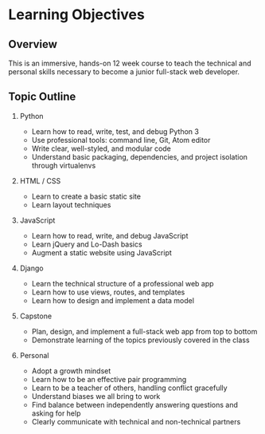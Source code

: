 # Learning Objectives

## Overview

This is an immersive, hands-on 12 week course to teach the technical and personal skills necessary to become a junior full-stack web developer.

## Topic Outline

1.  Python

    * Learn how to read, write, test, and debug Python 3
    * Use professional tools: command line, Git, Atom editor
    * Write clear, well-styled, and modular code
    * Understand basic packaging, dependencies, and project isolation through virtualenvs

1.  HTML / CSS

    * Learn to create a basic static site
    * Learn layout techniques

1.  JavaScript

    * Learn how to read, write, and debug JavaScript
    * Learn jQuery and Lo-Dash basics
    * Augment a static website using JavaScript

1.  Django

    * Learn the technical structure of a professional web app
    * Learn how to use views, routes, and templates
    * Learn how to design and implement a data model

1.  Capstone

    * Plan, design, and implement a full-stack web app from top to bottom
    * Demonstrate learning of the topics previously covered in the class

1.  Personal

    * Adopt a growth mindset
    * Learn how to be an effective pair programming
    * Learn to be a teacher of others, handling conflict gracefully
    * Understand biases we all bring to work
    * Find balance between independently answering questions and asking for help
    * Clearly communicate with technical and non-technical partners
